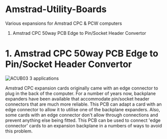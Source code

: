 # Amstrad-Utility-Boards
Various expansions for Amstrad CPC &amp; PCW computers
1. Amstrad CPC 50way PCB Edge to Pin/Socket Header Convertor

# 1. Amstrad CPC 50way PCB Edge to Pin/Socket Header Convertor

![ACUB03 3 applications](https://user-images.githubusercontent.com/68661647/236634139-964b0de8-4400-4895-952a-0850525727a7.jpg)

Amstrad CPC expansion cards originally came with an edge connector to plug in the back of the computer. For a number of years now, backplane expanders have been available that accommodate pin/socket header connectors that are much more reliable. This PCB can adapt a card with an edge connector to allow it to utilise one of the backplane expanders. Also, some cards with an edge connector don't allow through connections and prevent anything else being fitted. This PCB can be used to connect 'edge connector' cards to an expansion backplane in a numbers of ways to avoid this problem.
